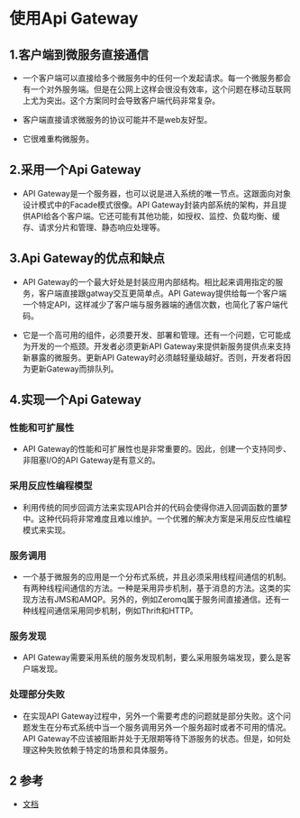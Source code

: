 # 使用Api Gateway

## 1.客户端到微服务直接通信

* 一个客户端可以直接给多个微服务中的任何一个发起请求。每一个微服务都会有一个对外服务端。但是在公网上这样会很没有效率，这个问题在移动互联网上尤为突出。这个方案同时会导致客户端代码非常复杂。

* 客户端直接请求微服务的协议可能并不是web友好型。

* 它很难重构微服务。

## 2.采用一个Api Gateway

* API Gateway是一个服务器，也可以说是进入系统的唯一节点。这跟面向对象设计模式中的Facade模式很像。API Gateway封装内部系统的架构，并且提供API给各个客户端。它还可能有其他功能，如授权、监控、负载均衡、缓存、请求分片和管理、静态响应处理等。

## 3.Api Gateway的优点和缺点

* API Gateway的一个最大好处是封装应用内部结构。相比起来调用指定的服务，客户端直接跟gatway交互更简单点。API Gateway提供给每一个客户端一个特定API，这样减少了客户端与服务器端的通信次数，也简化了客户端代码。

* 它是一个高可用的组件，必须要开发、部署和管理。还有一个问题，它可能成为开发的一个瓶颈。开发者必须更新API Gateway来提供新服务提供点来支持新暴露的微服务。更新API Gateway时必须越轻量级越好。否则，开发者将因为更新Gateway而排队列。

## 4.实现一个Api Gateway

### 性能和可扩展性

* API Gateway的性能和可扩展性也是非常重要的。因此，创建一个支持同步、非阻塞I/O的API Gateway是有意义的。

### 采用反应性编程模型

* 利用传统的同步回调方法来实现API合并的代码会使得你进入回调函数的噩梦中。这种代码将非常难度且难以维护。一个优雅的解决方案是采用反应性编程模式来实现。

### 服务调用

* 一个基于微服务的应用是一个分布式系统，并且必须采用线程间通信的机制。有两种线程间通信的方法。一种是采用异步机制，基于消息的方法。这类的实现方法有JMS和AMQP。另外的，例如Zeromq属于服务间直接通信。还有一种线程间通信采用同步机制，例如Thrift和HTTP。

### 服务发现

* API Gateway需要采用系统的服务发现机制，要么采用服务端发现，要么是客户端发现。

### 处理部分失败

* 在实现API Gateway过程中，另外一个需要考虑的问题就是部分失败。这个问题发生在分布式系统中当一个服务调用另外一个服务超时或者不可用的情况。API Gateway不应该被阻断并处于无限期等待下游服务的状态。但是，如何处理这种失败依赖于特定的场景和具体服务。



## 2 参考

* [文档](http://dockone.io/article/482)